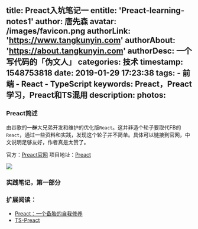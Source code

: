 title: Preact入坑笔记一
entitle: 'Preact-learning-notes1'
author: 唐先森
avatar: /images/favicon.png
authorLink: 'https://www.tangkunyin.com'
authorAbout: 'https://about.tangkunyin.com'
authorDesc: 一个写代码的「伪文人」
categories: 技术
timestamp: 1548753818
date: 2019-01-29 17:23:38
tags:
    - 前端
    - React
    - TypeScript
keywords: Preact，Preact学习，Preact和TS混用
description:
photos:
---

### Preact简述

由谷歌的一~~群~~大兄弟开发和维护的优化版`React`。这并非造个轮子要取代FB的`React`，通过一些资料和实践，发现这个轮子并不简单。具体可以链接到官网，中文说明足够友好，作者真是太赞了。

官方：[Preact官网](https://preactjs.com/)
项目地址：[Preact](https://github.com/developit/preact)

![](/img/2019/15487547031177.jpg)


### 实践笔记，第一部分





### 扩展阅读：
- [Preact：一个备胎的自我修养](https://juejin.im/post/5a0191f25188254de1699b0b)
- [TS-Preact](https://dominicstpierre.com/how-to-start-with-typescript-and-preact-a9ea3e0ba4dc)

